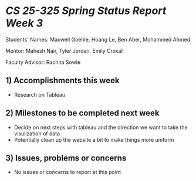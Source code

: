 # *CS 25-325 Spring Status Report Week 3*

Students' Names: Maxwell Goehle, Hoang Le, Ben Aber, Mohammed Ahmed

Mentor: Mahesh Nair, Tyler Jordan, Emily Croxall

Faculty Advisor: Rachita Sowle

 ## 1) Accomplishments this week ##
   - Research on Tableau
## 2) Milestones to be completed next week ##
   - Decide on next steps with tableau and the direction we want to take the visulization of data
   - Potentially clean up the website a bit to make things more uniform
## 3) Issues, problems or concerns ## 
   - No issues or concerns to report at this point


